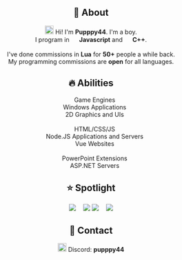 <h2 align="center">👋 About</h2>
<p align="center"><img width="20px" src="https://emoji.gg/assets/emoji/2112_wave_animated.gif"> Hi! I'm <b>Pupppy44</b>. I'm a boy. <br>I program in <img src="https://cdn.icon-icons.com/icons2/2108/PNG/512/javascript_icon_130900.png" width="15px"> <b>Javascript</b> and <img src="https://upload.wikimedia.org/wikipedia/commons/thumb/1/18/ISO_C%2B%2B_Logo.svg/1822px-ISO_C%2B%2B_Logo.svg.png" width="15px"> <b>C++</b>.<br><br>I've done commissions in <b>Lua</b> for  <b>50+</b> people a while back.<br>My programming commissions are <b>open</b> for all languages.
<h2 align="center">🔥 Abilities</h2>
<p align="center">
<img src="https://upload.wikimedia.org/wikipedia/commons/thumb/1/18/ISO_C%2B%2B_Logo.svg/1822px-ISO_C%2B%2B_Logo.svg.png" width="13px"> Game Engines 
<br>
<img src="https://upload.wikimedia.org/wikipedia/commons/thumb/1/18/ISO_C%2B%2B_Logo.svg/1822px-ISO_C%2B%2B_Logo.svg.png" width="13px"> Windows Applications
<br>
<img src="https://upload.wikimedia.org/wikipedia/commons/thumb/1/18/ISO_C%2B%2B_Logo.svg/1822px-ISO_C%2B%2B_Logo.svg.png" width="13px"> 2D Graphics and UIs
<br>
<br>
<img src="https://cdn.icon-icons.com/icons2/2108/PNG/512/javascript_icon_130900.png" width="13px"> HTML/CSS/JS
<br>
<img src="https://static-00.iconduck.com/assets.00/node-js-icon-1817x2048-g8tzf91e.png" width="13px"> Node.JS Applications and Servers
<br>
<img src="https://upload.wikimedia.org/wikipedia/commons/thumb/9/95/Vue.js_Logo_2.svg/1184px-Vue.js_Logo_2.svg.png" width="13px"> Vue Websites
<br>
<br>
<img src="https://static-00.iconduck.com/assets.00/c-sharp-c-icon-1822x2048-wuf3ijab.png" width="13px"> PowerPoint Extensions
<br>
<img src="https://static-00.iconduck.com/assets.00/c-sharp-c-icon-1822x2048-wuf3ijab.png" width="13px"> ASP.NET Servers
</p>
<h2 align="center">⭐ Spotlight</h2>
<div align="center">
<a href="https://github.com/pupppy44/pascal"><img src="https://github-readme-stats.vercel.app/api/pin/?username=pupppy44&repo=pascal&theme=chartreuse-dark"></a>
 
<a href="https://github.com/pupppy44/bob"><img src="https://github-readme-stats.vercel.app/api/pin/?username=pupppy44&repo=bob&theme=chartreuse-dark"></a>
<a href="https://github.com/pupppy44/tween"><img src="https://github-readme-stats.vercel.app/api/pin/?username=pupppy44&repo=tween&theme=chartreuse-dark"></a>
   
<a href="https://github.com/pupppy44/sdlx"><img src="https://github-readme-stats.vercel.app/api/pin/?username=pupppy44&repo=sdlx&theme=chartreuse-dark"></a>
</div>
<h2 align="center">📱 Contact</h2>
<p align="center">
<img src="https://assets-global.website-files.com/6257adef93867e50d84d30e2/636e0a6a49cf127bf92de1e2_icon_clyde_blurple_RGB.png" width="20px"> Discord: <b>pupppy44</label></b>

